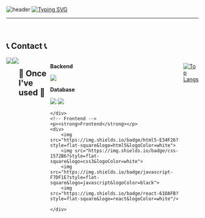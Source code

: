 ![header](https://capsule-render.vercel.app/api?type=waving&color=6994CDEE&text=&animation=twinkling&height=80)
[![Typing SVG](https://readme-typing-svg.demolab.com?font=Alkatra&weight=500&size=45&duration=3500&pause=3&color=000000&center=false&vCenter=false&multiline=true&repeat=true&width=1000&height=100&lines=Welcome+to+h970920's+GitHub!👋)](https://git.io/typing-svg)
 
<div align="left">

-------


 
<br>


## 📞 Contact 📞
<div style="display:flex; flex-direction:row;">
    <a href="mailto:ghdtjdrkfql@gmail.com"><img src="https://img.shields.io/badge/Gmail-EA4335?style=for-the-badge&logo=Gmail&logoColor=white"></a>
    <a href="https://www.instagram.com/Onest_1"><img src="https://img.shields.io/badge/Instagram-E4405F?style=for-the-badge&logo=Instagram&logoColor=white"></a>


  

  
 
    
## 🔨 Once I've used 🔨
<div style="display:flex; flex-direction:column; align-items:flex-start;">
    <!-- Backend -->
    <p><strong>Backend</strong></p>
    <div>
        <img src="https://img.shields.io/badge/Java-007396?style=for-the-badge&logo=Java&logoColor=white">
    </div>
    <!-- Database -->
    <p><strong>Database</strong></p>
    <div>
        <img src="https://img.shields.io/badge/oracle-F80000?style=for-the-badge&logo=oracle&logoColor=white">
        <img src="https://img.shields.io/badge/mysql-4479A1?style=flat-square&logo=mysql&logoColor=white"/>

    
    </div>
    <!-- Frontend -->
    <p><strong>Frontend</strong></p>
    <div>
        <img src="https://img.shields.io/badge/html5-E34F26?style=flat-square&logo=html5&logoColor=white"> 
        <img src="https://img.shields.io/badge/css-1572B6?style=flat-square&logo=css3&logoColor=white"> 
        <img src="https://img.shields.io/badge/javascript-F7DF1E?style=flat-square&logo=javascript&logoColor=black">
        <img src="https://img.shields.io/badge/react-61DAFB?style=flat-square&logo=react&logoColor=white"/>

    </div>
</div><br>
</div>


[![Top Langs](https://github-readme-stats.vercel.app/api/top-langs/?username=h970920)](https://github.com/anuraghazra/github-readme-stats)
<!--
**h970920/h970920** is a ✨ _special_ ✨ repository because its `README.md` (this file) appears on your GitHub profile.


</div>

